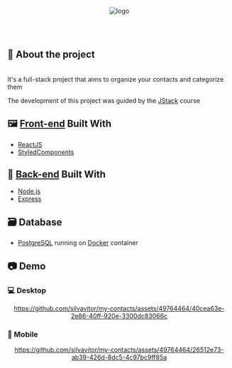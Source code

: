  
  
<div align="center">  
  
  ![logo](https://github.com/silvavitor/my-contacts/assets/49764464/94dea70c-2e30-456c-ad83-52c961d2b812)
  
  <br /><br />
</div>

## :mag_right: About the project
<br/>
It's a full-stack project that aims to organize your contacts and categorize them 

The development of this project was guided by the [JStack](https://jstack.com.br/) course

## :framed_picture: [Front-end](https://github.com/silvavitor/mycontacts-frontend) Built With
* [ReactJS](https://reactjs.org/)
* [StyledComponents](https://styled-components.com/)

## :jigsaw: [Back-end](https://github.com/silvavitor/my-contacts-api) Built With
* [Node.js](https://nodejs.org/)
* [Express](https://expressjs.com/)

## :card_file_box: Database
* [PostgreSQL](https://www.postgresql.org/) running on [Docker](https://www.docker.com/) container
   
## :camera: Demo

### :computer: Desktop

<div align="center">
  
  https://github.com/silvavitor/my-contacts/assets/49764464/40cea63e-2e86-40ff-920e-3300dc83066c
  
</div>

### :iphone: Mobile

<div align="center">
  
  https://github.com/silvavitor/my-contacts/assets/49764464/26512e73-ab39-426d-8dc5-4c97bc9ff85a
  
</div>
